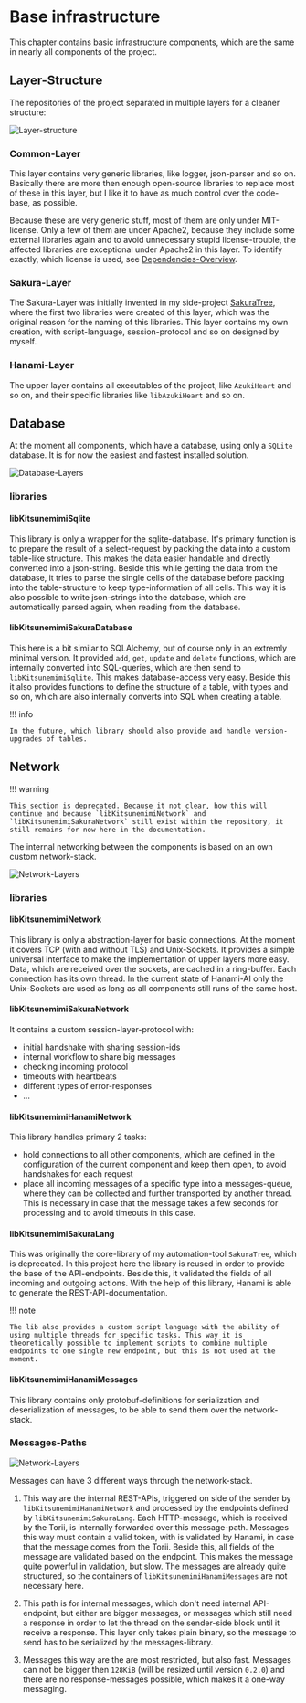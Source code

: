 # Base infrastructure

This chapter contains basic infrastructure components, which are the same in nearly all components of the project.

## Layer-Structure

The repositories of the project separated in multiple layers for a cleaner structure:

![Layer-structure](../img/Overview_layer.drawio)

### Common-Layer

This layer contains very generic libraries, like logger, json-parser and so on. Basically there are more then enough open-source libraries to replace most of these in this layer, but I like it to have as much control over the code-base, as possible. 

Because these are very generic stuff, most of them are only under MIT-license. Only a few of them are under Apache2, because they include some external libraries again and to avoid unnecessary stupid license-trouble, the affected libraries are exceptional under Apache2 in this layer. To identify exactly, which license is used, see [Dependencies-Overview](/other/1_dependencies/).

### Sakura-Layer

The Sakura-Layer was initially invented in my side-project [SakuraTree](https://github.com/kitsudaiki/SakuraTree), where the first two libraries were created of this layer, which was the original reason for the naming of this libraries. This layer contains my own creation, with script-language, session-protocol and so on designed by myself. 

### Hanami-Layer

The upper layer contains all executables of the project, like `AzukiHeart` and so on, and their specific libraries like `libAzukiHeart` and so on.

## **Database**

At the moment all components, which have a database, using only a `SQLite` database. It is for now the easiest and fastest installed solution. 

![Database-Layers](../img/database_layer.drawio)

### libraries

#### libKitsunemimiSqlite

This library is only a wrapper for the sqlite-database. It's primary function is to prepare the result of a select-request by packing the data into a custom table-like structure. This makes the data easier handable and directly converted into a json-string. Beside this while getting the data from the database, it tries to parse the single cells of the database before packing into the table-structure to keep type-information of all cells. This way it is also possible to write json-strings into the database, which are automatically parsed again, when reading from the database.

#### libKitsunemimiSakuraDatabase

This here is a bit similar to SQLAlchemy, but of course only in an extremly minimal version. It provided `add`, `get`, `update` and `delete` functions, which are internally converted into SQL-queries, which are then send to `libKitsunemimiSqlite`. This makes database-access very easy. Beside this it also provides functions to define the structure of a table, with types and so on, which are also internally converts into SQL when creating a table. 

!!! info

    In the future, which library should also provide and handle version-upgrades of tables.


## **Network**

!!! warning

    This section is deprecated. Because it not clear, how this will continue and because `libKitsunemimiNetwork` and `libKitsunemimiSakuraNetwork` still exist within the repository, it still remains for now here in the documentation.


The internal networking between the components is based on an own custom network-stack.

![Network-Layers](../img/network_layer.drawio)

### libraries

#### libKitsunemimiNetwork

This library is only a abstraction-layer for basic connections. At the moment it covers TCP (with and without TLS) and Unix-Sockets. It provides a simple universal interface to make the implementation of upper layers more easy. Data, which are received over the sockets, are cached in a ring-buffer. Each connection has its own thread.
In the current state of Hanami-AI only the Unix-Sockets are used as long as all components still runs of the same host.

#### libKitsunemimiSakuraNetwork

It contains a custom session-layer-protocol with:

- initial handshake with sharing session-ids
- internal workflow to share big messages
- checking incoming protocol
- timeouts with heartbeats
- different types of error-responses
- ...

#### libKitsunemimiHanamiNetwork

This library handles primary 2 tasks:

- hold connections to all other components, which are defined in the configuration of the current component and keep them open, to avoid handshakes for each request
- place all incoming messages of a specific type into a messages-queue, where they can be collected and further transported by another thread. This is necessary in case that the message takes a few seconds for processing and to avoid timeouts in this case.

#### libKitsunemimiSakuraLang

This was originally the core-library of my automation-tool `SakuraTree`, which is deprecated. In this project here the library is reused in order to provide the base of the API-endpoints. Beside this, it validated the fields of all incoming and outgoing actions. With the help of this library, Hanami is able to generate the REST-API-documentation. 

!!! note

    The lib also provides a custom script language with the ability of using multiple threads for specific tasks. This way it is theoretically possible to implement scripts to combine multiple endpoints to one single new endpoint, but this is not used at the moment.

#### libKitsunemimiHanamiMessages

This library contains only protobuf-definitions for serialization and deserialization of messages, to be able to send them over the network-stack. 

### Messages-Paths

![Network-Layers](../img/network_layer.drawio)

Messages can have 3 different ways through the network-stack.

1. This way are the internal REST-APIs, triggered on side of the sender by `libKitsunemimiHanamiNetwork` and processed by the endpoints defined by `libKitsunemimiSakuraLang`. Each HTTP-message, which is received by the Torii, is internally forwarded over this message-path. Messages this way must contain a valid token, with is validated by Hanami, in case that the message comes from the Torii. Beside this, all fields of the message are validated based on the endpoint. This makes the message quite powerful in validation, but slow. The messages are already quite structured, so the containers of `libKitsunemimiHanamiMessages` are not necessary here.

2. This path is for internal messages, which don't need internal API-endpoint, but either are bigger messages, or messages which still need a response in order to let the thread on the sender-side block until it receive a response. This layer only takes plain binary, so the message to send has to be serialized by the messages-library.

3. Messages this way are the are most restricted, but also fast. Messages can not be bigger then `128KiB` (will be resized until version `0.2.0`) and there are no response-messages possible, which makes it a one-way messaging. 